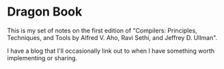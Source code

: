 # Dragon Book

This is my set of notes on the first edition of 
"Compilers: Principles, Techniques, and Tools by
Alfred V. Aho, Ravi Sethi, and Jeffrey D. Ullman".

I have a blog that I'll occasionally link out to when I have something worth 
implementing or sharing.

